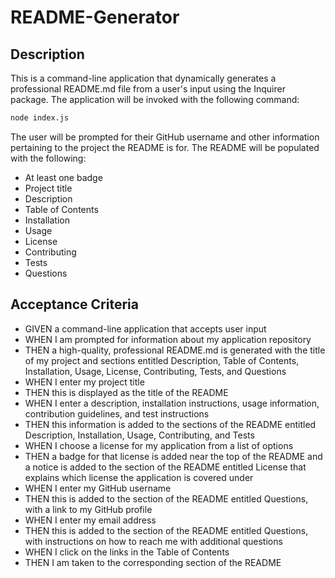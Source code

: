 # README-Generator

## Description
This is a command-line application that dynamically generates a professional README.md file from a user's input using the Inquirer package. The application will be invoked with the following command:
```bash
node index.js
```
The user will be prompted for their GitHub username and other information pertaining to the project the README is for. The README will be populated with the following:
* At least one badge
* Project title
* Description
* Table of Contents
* Installation
* Usage
* License
* Contributing
* Tests
* Questions


## Acceptance Criteria
* GIVEN a command-line application that accepts user input
* WHEN I am prompted for information about my application repository
* THEN a high-quality, professional README.md is generated with the title of my project and sections entitled Description, Table of Contents, Installation, Usage, License, Contributing, Tests, and      Questions
* WHEN I enter my project title
* THEN this is displayed as the title of the README
* WHEN I enter a description, installation instructions, usage information, contribution guidelines, and test instructions
* THEN this information is added to the sections of the README entitled Description, Installation, Usage, Contributing, and Tests
* WHEN I choose a license for my application from a list of options
* THEN a badge for that license is added near the top of the README and a notice is added to the section of the README entitled License that explains which license the application is covered under
* WHEN I enter my GitHub username
* THEN this is added to the section of the README entitled Questions, with a link to my GitHub profile
* WHEN I enter my email address
* THEN this is added to the section of the README entitled Questions, with instructions on how to reach me with additional questions
* WHEN I click on the links in the Table of Contents
* THEN I am taken to the corresponding section of the README